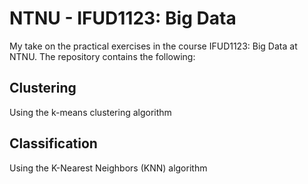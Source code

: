 # NTNU - IFUD1123: Big Data
My take on the practical exercises in the course IFUD1123: Big Data at NTNU.
The repository contains the following:

## Clustering
Using the k-means clustering algorithm

## Classification
Using the K-Nearest Neighbors (KNN) algorithm
